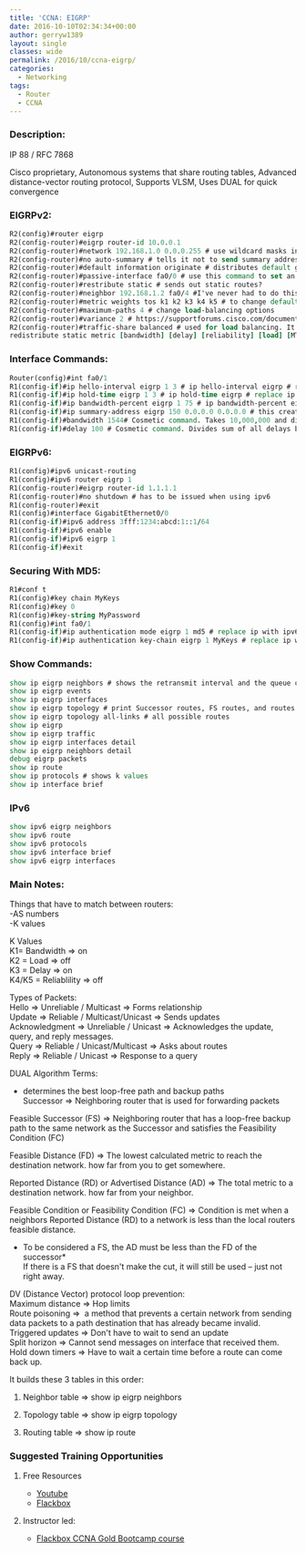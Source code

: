 ```yaml
---
title: 'CCNA: EIGRP'
date: 2016-10-10T02:34:34+00:00
author: gerryw1389
layout: single
classes: wide
permalink: /2016/10/ccna-eigrp/
categories:
  - Networking
tags:
  - Router
  - CCNA
---
```

<!--more-->

### Description:

IP 88 / RFC 7868

Cisco proprietary, Autonomous systems that share routing tables, Advanced distance-vector routing protocol, Supports VLSM, Uses DUAL for quick convergence

### EIGRPv2:

   ```tcl
   R2(config)#router eigrp
   R2(config-router)#eigrp router-id 10.0.0.1
   R2(config-router)#network 192.168.1.0 0.0.0.255 # use wildcard masks instead of subnet masks
   R2(config-router)#no auto-summary # tells it not to send summary addresses. Good if you are using classless routing. Common.
   R2(config-router)#default information originate # distributes default gateway
   R2(config-router)#passive-interface fa0/0 # use this command to set an interface you don't want to share details to. Type "passive-interface default" to make all ports passive.
   R2(config-router)#restribute static # sends out static routes?
   R2(config-router)#neighbor 192.168.1.2 fa0/4 #I've never had to do this because it learns automatically
   R2(config-router)#metric weights tos k1 k2 k3 k4 k5 # to change default k values
   R2(config-router)#maximum-paths 4 # change load-balancing options
   R2(config-router)#variance 2 # https://supportforums.cisco.com/document/96651/troubleshooting-eigrp-variance-command
   R2(config-router)#traffic-share balanced # used for load balancing. It is enabled by default and does not appear in the running configuration, even if manually configured.
   redistribute static metric [bandwidth] [delay] [reliability] [load] [MTU] # example above, not on CCNA.
   ```

### Interface Commands:

   ```tcl
   Router(config)#int fa0/1
   R1(config-if)#ip hello-interval eigrp 1 3 # ip hello-interval eigrp # replace ip with ipv6 for ipv6
   R1(config-if)#ip hold-time eigrp 1 3 # ip hold-time eigrp # replace ip with ipv6 for ipv6
   R1(config-if)#ip bandwidth-percent eigrp 1 75 # ip bandwidth-percent eigrp # replace ip with ipv6 for ipv6
   R1(config-if)#ip summary-address eigrp 150 0.0.0.0 0.0.0.0 # this creates a summary address (static with a metric of 5)
   R1(config-if)#bandwidth 1544# Cosmetic command. Takes 10,000,000 and divides by lowest interface bandwidth, rounded down. K1 value.
   R1(config-if)#delay 100 # Cosmetic command. Divides sum of all delays by 10. K3 Value
   ```

### EIGRPv6:

   ```tcl
   R1(config)#ipv6 unicast-routing
   R1(config)#ipv6 router eigrp 1
   R1(config-router)#eigrp router-id 1.1.1.1
   R1(config-router)#no shutdown # has to be issued when using ipv6
   R1(config-router)#exit
   R1(config)#interface GigabitEthernet0/0
   R1(config-if)#ipv6 address 3fff:1234:abcd:1::1/64
   R1(config-if)#ipv6 enable
   R1(config-if)#ipv6 eigrp 1
   R1(config-if)#exit
   ```

### Securing With MD5:

   ```tcl
   R1#conf t
   R1(config)#key chain MyKeys
   R1(config)#key 0
   R1(config)#key-string MyPassword
   R1(config)#int fa0/1
   R1(config-if)#ip authentication mode eigrp 1 md5 # replace ip with ipv6 for ipv6
   R1(config-if)#ip authentication key-chain eigrp 1 MyKeys # replace ip with ipv6 for ipv6
   ```

### Show Commands:

   ```tcl
   show ip eigrp neighbors # shows the retransmit interval and the queue counts for the adjacent routers also need to be checked.
   show ip eigrp events
   show ip eigrp interfaces
   show ip eigrp topology # print Successor routes, FS routes, and routes that have not met the FC for the route specified in either command. P means passive which means it already found them. A means active which means it is actively looking - not good
   show ip eigrp topology all-links # all possible routes
   show ip eigrp
   show ip eigrp traffic
   show ip eigrp interfaces detail
   show ip eigrp neighbors detail
   debug eigrp packets
   show ip route
   show ip protocols # shows k values
   show ip interface brief
   ```

### IPv6

   ```tcl
   show ipv6 eigrp neighbors
   show ipv6 route
   show ipv6 protocols
   show ipv6 interface brief
   show ipv6 eigrp interfaces
   ```

### Main Notes:


Things that have to match between routers:  
-AS numbers  
-K values

K Values  
K1= Bandwidth => on  
K2 = Load => off  
K3 = Delay => on  
K4/K5 = Reliablility => off

Types of Packets:  
Hello => Unreliable / Multicast => Forms relationship  
Update => Reliable / Multicast/Unicast => Sends updates  
Acknowledgment => Unreliable / Unicast => Acknowledges the update, query, and reply messages.  
Query => Reliable / Unicast/Multicast => Asks about routes  
Reply => Reliable / Unicast => Response to a query

DUAL Algorithm Terms:  
   -  determines the best loop-free path and backup paths  
Successor => Neighboring router that is used for forwarding packets

Feasible Successor (FS) => Neighboring router that has a loop-free backup path to the same network as the Successor and satisfies the Feasibility Condition (FC)

Feasible Distance (FD) => The lowest calculated metric to reach the destination network. how far from you to get somewhere.

Reported Distance (RD) or Advertised Distance (AD) => The total metric to a destination network. how far from your neighbor.

Feasible Condition or Feasibility Condition (FC) => Condition is met when a neighbors Reported Distance (RD) to a network is less than the local routers feasible distance.

   - To be considered a FS, the AD must be less than the FD of the successor\*  
If there is a FS that doesn't make the cut, it will still be used – just not right away.

DV (Distance Vector) protocol loop prevention:  
Maximum distance => Hop limits  
Route poisoning =>  a method that prevents a certain network from sending data packets to a path destination that has already became invalid.  
Triggered updates => Don't have to wait to send an update  
Split horizon => Cannot send messages on interface that received them.  
Hold down timers => Have to wait a certain time before a route can come back up.

It builds these 3 tables in this order:  

1. Neighbor table => show ip eigrp neighbors  

2. Topology table => show ip eigrp topology  

3. Routing table => show ip route

### Suggested Training Opportunities

1. Free Resources
   - [Youtube](https://www.youtube.com)
   - [Flackbox](https://www.flackbox.com/cisco-ccna-lab-guide)

2. Instructor led:
   - [Flackbox CCNA Gold Bootcamp course](https://www.flackbox.com/cisco-ccna-course)